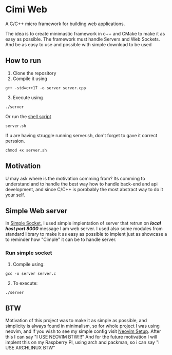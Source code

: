 # Cimi Web
A C/C++ micro framework for building web applications.

The idea is to create minimastic framework in c++ and CMake to make it as easy as possible.
The framework must handle Servers and Web Sockets.
And be as easy to use and possible with simple download to be used

## How to run
1. Clone the repository
2. Compile it using
```
g++ -std=c++17 -o server server.cpp
```
3. Execute using
```
./server
```

Or run the [shell script]()
```
server.sh
```
If u are having struggle running server.sh, don't forget to gave it correct perssion.
```
chmod +x server.sh
```

## Motivation
U may ask where is the motivation comming from? Its comming to understand and to handle the best way how to handle back-end and api development, 
and since C/C++ is porobably the most abstract way to do it your self.

## Simple Web server
In [Simple Socket](https://github.com/Yggdrasill501/cimi-web/blob/main/simple_websocket/simple_socket.c), I used simple implentation of server that retrun on ***local host port 8000*** message I am web server.
I used also some modules from standard library to make it as easy as possible to implent just as showcase a to reminder how "Cimple" it can be to handle server. 
### Run simple socket
1. Compile using:
```
gcc -o server server.c
```
2. To execute:
```
./server
```
## BTW
Motivation of this project was to make it as simple as possible, and simplicity is always found in minimalism, so for whole project I was using neovim, and if you wish to see my simple config visit [Neovim Setup](https://github.com/Yggdrasill501/yggdrasill501_nvim_setup).
After this I can say "I USE NEOVIM BTW!!!"
And for the future motivation I will implent this on my Raspberry PI, using arch and packman, so i can say "I USE ARCHLINUX BTW"
